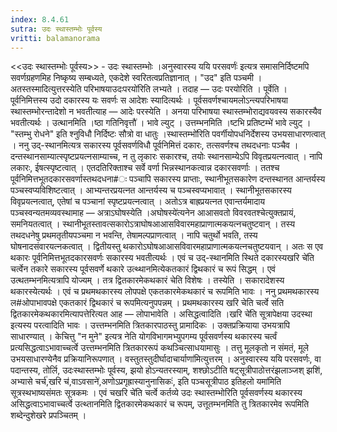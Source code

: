 ```yaml
---
index: 8.4.61
sutra: उदः स्थास्तम्भोः पूर्वस्य
vritti: balamanorama
---
```


<<उदः स्थास्तम्भोः पूर्वस्य>> - उदः स्थास्तम्भोः ।अनुस्वारस्य ययि परसवर्णः॑ इत्यत्र समासनिर्दिष्टमपि सवर्णग्रहणमिह निष्कृष्य सम्बध्यते, एकदेशे स्वरितत्वप्रतिज्ञानात् । "उद" इति पञ्चमी । अतस्तस्मादित्युत्तरस्येति परिभाषयाउदःपरयो॑रिति लभ्यते । तदाह — उदः परयोरिति । पूर्वेति । पूर्वनिमित्तस्य उदो दकारस्य यः सवर्णः स आदेशः स्यादित्यर्थः । पूर्वसवर्णश्चायमलोऽन्त्यपरिभाषया स्थास्तम्भोरन्तादेशो न भवतीत्याह — आदेः परस्येति । अनया परिभाषया स्थास्तम्भोराद्यवयवस्य सकारस्यैव भवतीत्यर्थः । उत्थानमिति ।ष्ठा गतिनिवृत्तौ॑ । भावे ल्युट् । उत्तम्भनमिति ।ष्टभि प्रतिष्टम्भे॑ भावे ल्युट् । "स्तम्भु रोधने" इति श्नुविधौ निर्दिष्टः सौत्रो वा धातुः ।स्थास्तम्भो॑रिति पवर्गीयोपधनिर्देशस्य उभयसाधारणत्वात् । ननु उद्-स्थानमित्यत्र सकारस्य पूर्वसवर्णविधौ पूर्वनिमित्तं दकारः, तत्सवर्णश्च तथदधनाः पञ्चैव । दन्तस्थानसाम्यात्स्पृष्टप्रयत्नसाम्याच्च, न तु लृकारः सकारश्च, तयोः स्थानसाम्येऽपि विवृतप्रयत्नत्वात् । नापि लकारः, ईषत्स्पृष्टत्वात् । एतदतिरिक्ताश्च सर्वे वर्णा भिन्नस्थानकत्वान्न दकारसवर्णाः । ततश्च पूर्वनिमित्तभूतदकारसवर्णास्तथदधना#ः पञ्चापि सकारस्य प्राप्ताः, स्थानीभूतसकारेण दन्तस्थानत आन्तर्यस्य पञ्चस्वप्यविशिष्टत्वात् । आभ्यन्तरप्रयत्नत आन्तर्यस्य च पञ्चस्वप्यभावात् । स्थानीभूतसकारस्य विवृप्रयत्नत्वात्, एतेषां च पञ्चानां स्पृष्टप्रयत्नत्वात् । अतोऽत्र बाह्रप्रयत्नत एवान्तर्यमादाय पञ्चस्वन्यतमव्यवस्थामाह — अत्राऽघोषस्येति ।अघोषस्ये॑त्यनेन आआसवतो विवरवतश्चेत्युक्तप्रायं, समनियतत्वात् । स्थानीभूतस्तावत्सकारोऽत्राघोषआआसविवारमहाप्राणात्मकयत्नचतुष्टवान् । तस्य तथदधनेषु प्रथमतृतीयपञ्चमा न भवन्ति, तेषामल्पप्राणत्वात् । नापि चतुर्थो भवति, तस्य घोषनादसंवारयत्नकत्वात् । द्वितीयस्तु थकारोऽघोषआआसविवारमहाप्राणात्मकयत्नचतुष्टयवान् । अतः स एव थकारः पूर्वनिमित्तभूतदकारसवर्णः सकारस्य भवतीत्यर्थः । एवं च उद्-स्थानमिति स्थिते दकारस्यखरि चे॑ति चर्त्वेन तकारे सकारस्य पूर्वसवर्णे थकारे उत्थ्थानमित्येकतकारं द्विथकारं च रूपं सिद्धम् । एवं उत्थतम्भनमित्यत्रापि योज्यम् । तत्र द्वितकारमेकथकारं चेति विशेषः । तस्येति । सकारादेशस्य थकारस्येत्यर्थः । एवं च प्रथमथकारस्य लोपपक्षे एकतकारमेकथकारं च रूपमिति भावः । ननु प्रथमथकारस्य ल#ओपाभावपक्षे एकतकारं द्विथकारं च रूपमित्यनुपपन्नम् । प्रथमथकारस्य खरि चेति चर्त्वे सति द्वितकारमेकथकारमित्यापत्तेरित्यत आह — लोपाभावेति । असिद्धत्वादिति ।खरि चे॑ति सूत्रापेक्षया उदस्था इत्यस्य परत्वादिति भावः । उत्त्तम्भनमिति त्रितकारपाठस्तु प्रामादिकः । उक्तप्रक्रियाया उभयत्रापि साधारण्यात् । केचित्तु "न मुने" इत्यत्र नेति योगविभागमभ्युपगम्य पूर्वसवर्णस्य थकारस्य चर्त्वं प्रत्यसिद्धत्वाऽभावाच्चर्त्वे उत्त्तम्भनमिति त्रितकाररूपं कथञ्चित्साधयामासुः । तत्तु मूलकृतो न संमतं, मूले उभयसाधारण्येनैव प्रक्रियानिरूपणात् । वस्तुतस्तुदीर्घादाचार्याणा॑मित्युत्तरम् । अनुस्वारस्य ययि परसवर्णः, वा पदान्तस्य, तोर्लि, उदःस्थास्तम्भोः पूर्वस्य, झयो होऽन्यतरस्याम्, शश्छोऽटीति षट्सूत्रीपाठोत्तरंझलाञ्जश् झशि॑, अभ्यासे चर्च॑,खरि च॑,वाऽवसाने॑,अणोऽप्रगृह्रास्यानुनासिकः॑, इति पञ्चसूत्रीपाठ इतिहलो यमा॑मिति सूत्रस्थभाष्यसंमतः सूत्रकमः । एवं चखरि चे॑ति चर्त्वे कर्तव्ये उदः स्थास्तम्भोरिति पूर्वसवर्णस्य थकारस्य असिद्धत्वाऽभावाच्चर्त्वे उत्थ्तानमिति द्वितकारमेकथकारं च रूपम्, उत्तूतम्भनमिति तु त्रितकारमेव रूपमिति शब्देन्दुशेखरे प्रपञ्चितम् ।